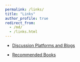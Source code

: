 ```yaml
---
permalink: /links/
title: "Links"
author_profile: true
redirect_from: 
  - /md/
  - /links.html
---
```


* [Discussion Platforms and Blogs](/links/Books)

* [Recommended Books](/links/DiccussionsandBlogs)